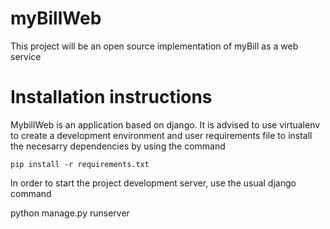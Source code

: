 # myBillWeb
This project will be an open source implementation of myBill as a web service

# Installation instructions
 MybillWeb is an application based on django. It is advised to use virtualenv to create a development environment and user requirements file to install the necesarry dependencies by using the command

    pip install -r requirements.txt

 In order to start the project development server, use the usual django command

  python manage.py runserver
